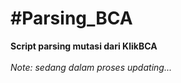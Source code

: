 #Parsing_BCA
==========

<strong>Script parsing mutasi dari KlikBCA</strong>
<br />
<br />
<i>Note: sedang dalam proses updating...</i>
